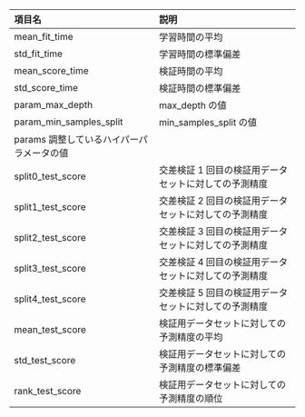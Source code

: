 |項目名|説明|
|:--|:--|
|mean_fit_time|学習時間の平均|
|std_fit_time|学習時間の標準偏差|
|mean_score_time|検証時間の平均|
|std_score_time|検証時間の標準偏差|
|param_max_depth|max_depth の値|
|param_min_samples_split|min_samples_split の値|
|params	調整しているハイパーパラメータの値|
|split0_test_score|交差検証 1 回目の検証用データセットに対しての予測精度|
|split1_test_score|交差検証 2 回目の検証用データセットに対しての予測精度|
|split2_test_score|交差検証 3 回目の検証用データセットに対しての予測精度|
|split3_test_score|交差検証 4 回目の検証用データセットに対しての予測精度|
|split4_test_score|交差検証 5 回目の検証用データセットに対しての予測精度|
|mean_test_score|検証用データセットに対しての予測精度の平均|
|std_test_score|検証用データセットに対しての予測精度の標準偏差|
|rank_test_score|検証用データセットに対しての予測精度の順位|
